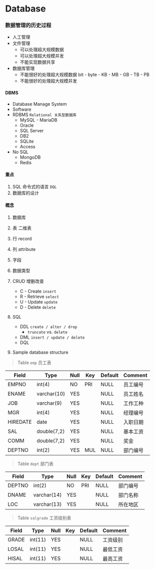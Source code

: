 # Database

### 数据管理的历史过程
- 人工管理
- 文件管理
    - 可以处理超大规模数据
    - 可以处理超大规模并发
    - 不能实现数据共享
- 数据库管理
    - 不能很好的处理超大规模数据 bit - byte - KB - MB - GB - TB - PB
    - 不能很好的处理超大规模并发
    
#### DBMS
- Database Manage System
- Software
- RDBMS `Relational 关系型数据库` 
    - MySQL - MariaDB
    - Oracle
    - SQL Server
    - DB2
    - SQLite
    - Access
- No SQL
    - MongoDB
    - Redis
    
#### 重点
1. SQL 命令式的语言 `DQL`
2. 数据库的设计    

#### 概念
1. 数据库
2. 表 二维表
3. 行 record
4. 列 attribute
5. 字段
6. 数据类型
7. CRUD 增删改查
    - C - Create `insert`
    - R - Retrieve `select`
    - U - Update `update`
    - D - Delete `delete`
    
8. SQL
    - DDL `create / alter / drop`
        - `truncate` vs. `delete`
    - DML `insert / update / delete`
    - DQL
    
9. Sample database structure

> Table `emp` 员工表

Field    | Type        | Null | Key | Default | Comment
----------|-------------|------|-----|---------|-------
EMPNO    | int(4)      | NO   | PRI | NULL    | 员工编号
ENAME    | varchar(10) | YES  |     | NULL    | 员工姓名
JOB      | varchar(9)  | YES  |     | NULL    | 工作工种
MGR      | int(4)      | YES  |     | NULL    | 经理编号
HIREDATE | date        | YES  |     | NULL    | 入职日期
SAL      | double(7,2) | YES  |     | NULL    | 基本工资
COMM     | double(7,2) | YES  |     | NULL    | 奖金
DEPTNO   | int(2)      | YES  | MUL | NULL    | 部门编号

> Table `dept` 部门表

Field  | Type        | Null | Key | Default | Comment
--------|-------------|------|-----|---------|-------
DEPTNO | int(2)      | NO   | PRI | NULL    | 部门编号
DNAME  | varchar(14) | YES  |     | NULL    | 部门名称
LOC    | varchar(13) | YES  |     | NULL    | 所在地区

> Table `salgrade` 工资级别表

Field | Type    | Null | Key | Default | Comment
-------|---------|------|-----|---------|-------
GRADE | int(11) | YES  |     | NULL    | 工资级别
LOSAL | int(11) | YES  |     | NULL    | 最低工资
HISAL | int(11) | YES  |     | NULL    | 最高工资